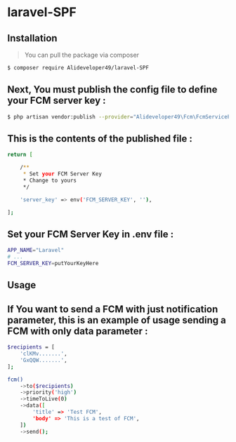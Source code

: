 # laravel-SPF

## Installation

> You can pull the package via composer 

```bash
$ composer require Alideveloper49/laravel-SPF
```

## Next, You must publish the config file to define your FCM server key :

```bash
$ php artisan vendor:publish --provider="Alideveloper49\Fcm\FcmServiceProvider"
```

## This is the contents of the published file :

```bash
return [

    /**
     * Set your FCM Server Key
     * Change to yours
     */

    'server_key' => env('FCM_SERVER_KEY', ''),

];
```

## Set your FCM Server Key in .env file :

```bash
APP_NAME="Laravel"
# ...
FCM_SERVER_KEY=putYourKeyHere
```

## Usage
## If You want to send a FCM with just notification parameter, this is an example of usage sending a FCM with only data parameter :

```bash
$recipients = [
    'clKMv.......',
    'GxQQW.......',
];

fcm()
    ->to($recipients)
    ->priority('high')
    ->timeToLive(0)
    ->data([
        'title' => 'Test FCM',
        'body' => 'This is a test of FCM',
    ])
    ->send();
```
